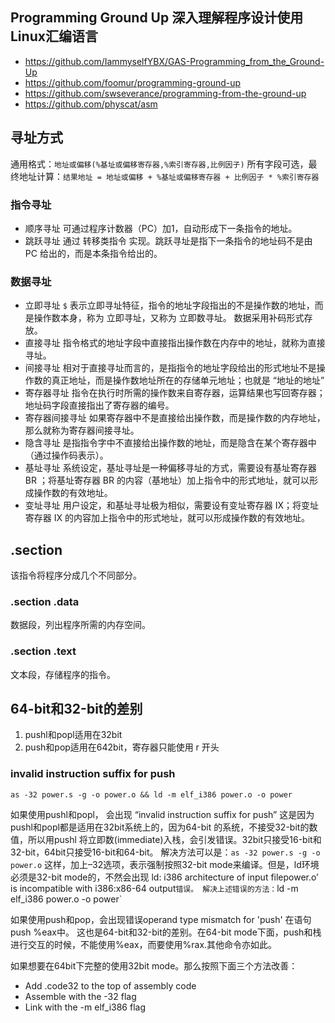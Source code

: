 ## Programming Ground Up 深入理解程序设计使用Linux汇编语言

- https://github.com/IammyselfYBX/GAS-Programming_from_the_Ground-Up
- https://github.com/foomur/programming-ground-up
- https://github.com/swseverance/programming-from-the-ground-up
- https://github.com/physcat/asm

## 寻址方式

通用格式：`地址或偏移(%基址或偏移寄存器,%索引寄存器,比例因子)`
所有字段可选，最终地址计算：`结果地址 = 地址或偏移 + %基址或偏移寄存器 + 比例因子 * %索引寄存器`

### 指令寻址
- 顺序寻址
可通过程序计数器（PC）加1，自动形成下一条指令的地址。
- 跳跃寻址
通过 转移类指令 实现。跳跃寻址是指下一条指令的地址码不是由 PC 给出的，而是本条指令给出的。

### 数据寻址

- 立即寻址
`$` 表示立即寻址特征，指令的地址字段指出的不是操作数的地址，而是操作数本身，称为 立即寻址，又称为 立即数寻址。 数据采用补码形式存放。
- 直接寻址
指令格式的地址字段中直接指出操作数在内存中的地址，就称为直接寻址。
- 间接寻址
相对于直接寻址而言的，是指指令的地址字段给出的形式地址不是操作数的真正地址，而是操作数地址所在的存储单元地址；也就是 “地址的地址”
- 寄存器寻址
指令在执行时所需的操作数来自寄存器，运算结果也写回寄存器；地址码字段直接指出了寄存器的编号。
- 寄存器间接寻址
如果寄存器中不是直接给出操作数，而是操作数的内存地址，那么就称为寄存器间接寻址。
- 隐含寻址
是指指令字中不直接给出操作数的地址，而是隐含在某个寄存器中（通过操作码表示）。
- 基址寻址
系统设定，基址寻址是一种偏移寻址的方式，需要设有基址寄存器 BR ；将基址寄存器 BR 的内容（基地址）加上指令中的形式地址，就可以形成操作数的有效地址。
- 变址寻址
用户设定，和基址寻址极为相似，需要设有变址寄存器 IX；将变址寄存器 IX 的内容加上指令中的形式地址，就可以形成操作数的有效地址。

## .section
该指令将程序分成几个不同部分。

### .section .data

数据段，列出程序所需的内存空间。

###  .section .text

文本段，存储程序的指令。


## 64-bit和32-bit的差别

1. pushl和popl适用在32bit
2. push和pop适用在642bit，寄存器只能使用 r 开头
   
### invalid instruction suffix for push

`as -32 power.s -g -o power.o && ld -m elf_i386 power.o -o power`

如果使用pushl和popl， 会出现 “invalid instruction suffix for push”
这是因为pushl和popl都是适用在32bit系统上的，因为64-bit 的系统，不接受32-bit的数值，所以用pushl 将立即数(immediate)入栈，会引发错误。32bit只接受16-bit和32-bit，64bit只接受16-bit和64-bit。
解决方法可以是：`as -32 power.s -g -o power.o` 这样，加上–32选项，表示强制按照32-bit mode来编译。但是，ld环境必须是32-bit mode的，不然会出现 ld: i386 architecture of input filepower.o’ is incompatible with i386:x86-64 output` 错误。
解决上述错误的方法： `ld -m elf_i386 power.o -o power`

如果使用push和pop，会出现错误operand type mismatch for 'push' 在语句 push %eax中。
这也是64-bit和32-bit的差别。在64-bit mode下面，push和栈进行交互的时候，不能使用%eax，而要使用%rax.其他命令亦如此。

如果想要在64bit下完整的使用32bit mode。那么按照下面三个方法改善：

- Add .code32 to the top of assembly code
- Assemble with the -32 flag
- Link with the -m elf_i386 flag
